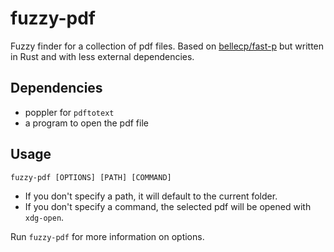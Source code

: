 # fuzzy-pdf

Fuzzy finder for a collection of pdf files. Based on [bellecp/fast-p](https://github.com/bellecp/fast-p) but written in Rust and with less external dependencies.

## Dependencies

- poppler for `pdftotext`
- a program to open the pdf file

## Usage

```
fuzzy-pdf [OPTIONS] [PATH] [COMMAND]
```

- If you don't specify a path, it will default to the current folder.
- If you don't specify a command, the selected pdf will be opened with `xdg-open`.

Run `fuzzy-pdf` for more information on options.
